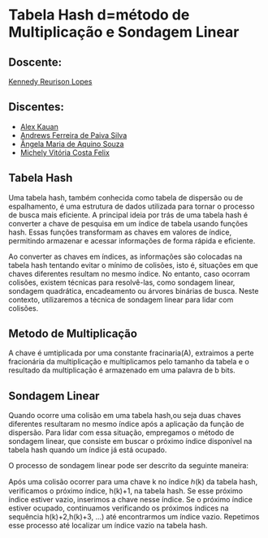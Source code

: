 # Tabela Hash d=método de Multiplicação e Sondagem Linear 

## Doscente:
   [Kennedy Reurison Lopes](https://github.com/kennedyufersa)

## Discentes:
- [Alex Kauan](https://github.com/AlexKauan)
- [Andrews Ferreira de Paiva Silva](https://github.com/TheFonci)
- [Ângela Maria de Aquino Souza](https://github.com/angellusj)
- [Michely Vitória Costa Felix](https://github.com/MichelyFelix)

## Tabela Hash

Uma tabela hash, também conhecida como tabela de dispersão ou de espalhamento, é uma estrutura de dados utilizada para tornar o processo de busca mais eficiente. A principal ideia por trás de uma tabela hash é converter a chave de pesquisa em um índice de tabela usando funções hash. Essas funções transformam as chaves em valores de índice, permitindo armazenar e acessar informações de forma rápida e eficiente.

Ao converter as chaves em índices, as informações são colocadas na tabela hash tentando evitar o mínimo de colisões, isto é, situações em que chaves diferentes resultam no mesmo índice. No entanto, caso ocorram colisões, existem técnicas para resolvê-las, como sondagem linear, sondagem quadrática, encadeamento ou árvores binárias de busca. Neste contexto, utilizaremos a técnica de sondagem linear para lidar com colisões.

## Metodo de Multiplicação

A chave é umtiplicada por uma constante fracinaria(A), extraimos a perte fracionária da multiplicação e multiplicamos pelo tamanho da tabela e o resultado da multiplicação é armazenado em uma palavra de b bits.

## Sondagem Linear

Quando ocorre uma colisão em uma tabela hash,ou seja duas chaves diferentes resultaram no mesmo índice após a aplicação da função de dispersão. Para lidar com essa situação, empregamos o método de sondagem linear, que consiste em buscar o próximo índice disponível na tabela hash quando um índice já está ocupado.

O processo de sondagem linear pode ser descrito da seguinte maneira:

Após uma colisão ocorrer para uma chave k no índice ℎ(k) da tabela hash, verificamos o próximo índice, h(k)+1, na tabela hash. Se esse próximo índice estiver vazio, inserimos a chave nesse índice.
Se o próximo índice estiver ocupado, continuamos verificando os próximos índices na sequência h(k)+2,h(k)+3, ...) até encontrarmos um índice vazio.
Repetimos esse processo até localizar um índice vazio na tabela hash.
